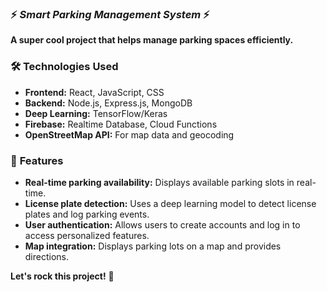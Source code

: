 ### ⚡ ***Smart Parking Management System*** ⚡

**A super cool project that helps manage parking spaces efficiently.**

### 🛠️ **Technologies Used**
* **Frontend:** React, JavaScript, CSS
* **Backend:** Node.js, Express.js, MongoDB
* **Deep Learning:** TensorFlow/Keras
* **Firebase:** Realtime Database, Cloud Functions
* **OpenStreetMap API:** For map data and geocoding

### 🚀 **Features**
* **Real-time parking availability:** Displays available parking slots in real-time.
* **License plate detection:** Uses a deep learning model to detect license plates and log parking events.
* **User authentication:** Allows users to create accounts and log in to access personalized features.
* **Map integration:** Displays parking lots on a map and provides directions.

**Let's rock this project!** 🤘 

